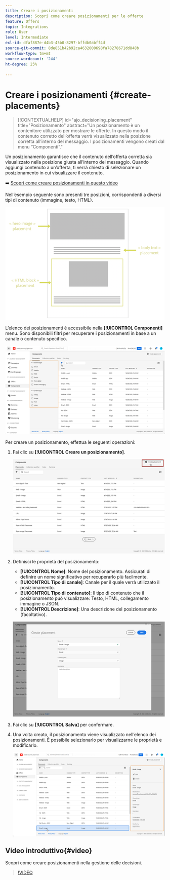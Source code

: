 ```yaml
---
title: Creare i posizionamenti
description: Scopri come creare posizionamenti per le offerte
feature: Offers
topic: Integrations
role: User
level: Intermediate
exl-id: dfaf887e-d4b3-45b0-8297-bffdb0abff4d
source-git-commit: 8de851b42b92ca4632000698fa78278671dd848b
workflow-type: tm+mt
source-wordcount: '244'
ht-degree: 25%

---
```


# Creare i posizionamenti {#create-placements}

>[!CONTEXTUALHELP]
>id="ajo_decisioning_placement"
>title="Posizionamento"
>abstract="Un posizionamento è un contenitore utilizzato per mostrare le offerte. In questo modo il contenuto corretto dell’offerta verrà visualizzato nella posizione corretta all’interno del messaggio. I posizionamenti vengono creati dal menu “Componenti”."

Un posizionamento garantisce che il contenuto dell’offerta corretta sia visualizzato nella posizione giusta all’interno del messaggio. Quando aggiungi contenuto a un’offerta, ti verrà chiesto di selezionare un posizionamento in cui visualizzare il contenuto.

➡️ [Scopri come creare posizionamenti in questo video](#video)

Nell’esempio seguente sono presenti tre posizioni, corrispondenti a diversi tipi di contenuto (immagine, testo, HTML).

![](../assets/offers_placement_schema.png)

L’elenco dei posizionamenti è accessibile nella **[!UICONTROL Componenti]** menu. Sono disponibili filtri per recuperare i posizionamenti in base a un canale o contenuto specifico.

![](../assets/placements_filter.png)

Per creare un posizionamento, effettua le seguenti operazioni:

1. Fai clic su **[!UICONTROL Creare un posizionamento]**.

   ![](../assets/offers_placement_creation.png)

1. Definisci le proprietà del posizionamento:

   * **[!UICONTROL Nome]**: Nome del posizionamento. Assicurati di definire un nome significativo per recuperarlo più facilmente.
   * **[!UICONTROL Tipo di canale]**: Canale per il quale verrà utilizzato il posizionamento.
   * **[!UICONTROL Tipo di contenuto]**: Il tipo di contenuto che il posizionamento può visualizzare: Testo, HTML, collegamento immagine o JSON.
   * **[!UICONTROL Descrizione]**: Una descrizione del posizionamento (facoltativo).

   ![](../assets/offers_placement_creation_properties.png)

1. Fai clic su **[!UICONTROL Salva]** per confermare.

1. Una volta creato, il posizionamento viene visualizzato nell’elenco dei posizionamenti. È possibile selezionarlo per visualizzarne le proprietà e modificarlo.

   ![](../assets/placement_created.png)

## Video introduttivo{#video}

Scopri come creare posizionamenti nella gestione delle decisioni.

>[!VIDEO](https://video.tv.adobe.com/v/329372?quality=12)

